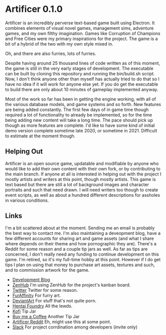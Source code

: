 
# Artificer 0.1.0

Artificer is an incredibly perverse text-based game built using Electron. It combines elements of visual novel games, management sims, adventure games, and my own filthy imagination. Games like Corruption of Champions and Free Cities were my primary inspirations for the project. The game is a bit of a hybrid of the two with my own style mixed in.

Oh, and there are also furries, lots of furries.

Despite having around 25 thousand lines of code written as of this moment, the game is still in the very early stages of development. The executable can be built by cloning this repository and running the bin/build.sh script. Now, I don't think anyone other than myself has actually tried to do that so I have no idea if it will work for anyone else yet. If you do get the executable to build there are only about 10 minutes of gameplay implemented anyway.

Most of the work so far has been in getting the engine working, with all of the various database models, and game systems and so forth. New features are being added constantly. The first few days of in game time though required a lot of functionality to already be implemented, so for the time being adding new content will take a long time. The pace should pick up though as more features are complete. I'd like to have some kind of initial demo version complete sometime late 2020, or sometime in 2021. Difficult to estimate at the moment though.

## Helping Out

Artificer is an open source game, updatable and modifiable by anyone who would like to add their own content with their own fork, or by contributing to the main branch. If anyone at all is interested in helping out with the project I mostly artists and writers at this point, though mostly artists. This game is text based but there are still a lot of background images and character portraits and such that need drawn. I will need writers too though to create event scripts, as well as about a hundred different descriptions for assholes in various conditions.

## Links

I'm a bit scattered about at the moment. Sending me an email is probably the best way to contact me. I'm also maintaining a deveopment blog, have a few different accounts for sharing art and game assets (and what I share where depends on their theme and how pornographic they are). There's a Reddit for some reason and a couple tip jars as well. As far as tips are concerned, I don't really need any funding to continue development on this game. I'm retired, so it's my full-time hobby at this point. However if I do get tips I plan on using that money to purchase art assets, textures and such, and to commission artwork for the game.

* [Development Blog](https://maldrasen.blogspot.com/)
* [ZenHub](https://app.zenhub.com/workspaces/artificer-5d82b5a013bd0b0001b31475/board?repos=209416924) I'm using ZenHub for the project's kanban board.
* [Twitter](https://twitter.com/maldrasen) Twitter for some reason.
* [FurAffinity](https://www.furaffinity.net/user/maldrasen/) For furry art.
* [DeviantArt](https://www.deviantart.com/maldrasen) For stuff that's not quite porn.
* [Hentai Foundry](http://www.hentai-foundry.com/user/maldrasen/profile) All the lewds.
* [Kofi](https://ko-fi.com/maldrasen) Tip Jar
* [Buy me a Coffee](buymeacoff.ee/izKO5Q1) Another Tip Jar
* [Artificer Reddit](https://reddit.com/r/ArtificerGame/) Eh, might use this at some point.
* [Slack](https://horsecock.slack.com/) For project corrdination among developers (invite only)

